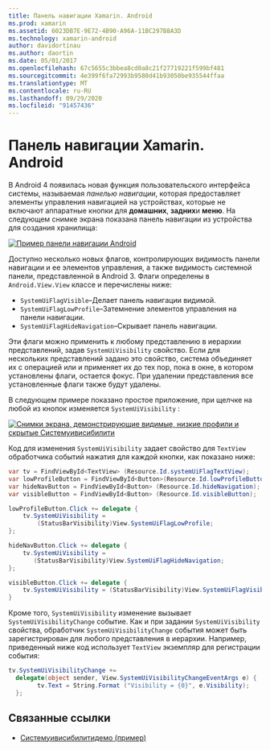 ```yaml
---
title: Панель навигации Xamarin. Android
ms.prod: xamarin
ms.assetid: 6023DB7E-9E72-4B90-A96A-11BC297B8A3D
ms.technology: xamarin-android
author: davidortinau
ms.author: daortin
ms.date: 05/01/2017
ms.openlocfilehash: 67c5655c3bbea8cd0a8c21f27719221f599bf481
ms.sourcegitcommit: 4e399f6fa72993b9580d41b93050be935544ffaa
ms.translationtype: MT
ms.contentlocale: ru-RU
ms.lasthandoff: 09/29/2020
ms.locfileid: "91457436"
---
```

# <a name="xamarinandroid-navigation-bar"></a>Панель навигации Xamarin. Android

В Android 4 появилась новая функция пользовательского интерфейса системы, называемая *панелью навигации*, которая предоставляет элементы управления навигацией на устройствах, которые не включают аппаратные кнопки для **домашних**, **задних**и **меню**.
На следующем снимке экрана показана панель навигации из устройства для создания хранилища:

 [![Пример панели навигации Android](navigation-bar-images/19-navbar.png)](navigation-bar-images/19-navbar.png#lightbox)

Доступно несколько новых флагов, контролирующих видимость панели навигации и ее элементов управления, а также видимость системной панели, представленной в Android 3. Флаги определены в `Android.View.View` классе и перечислены ниже:

- `SystemUiFlagVisible`&ndash;Делает панель навигации видимой.
- `SystemUiFlagLowProfile`&ndash;Затемнение элементов управления на панели навигации.
- `SystemUiFlagHideNavigation`&ndash;Скрывает панель навигации.

Эти флаги можно применить к любому представлению в иерархии представлений, задав `SystemUiVisibility` свойство. Если для нескольких представлений задано это свойство, система объединяет их с операцией или и применяет их до тех пор, пока в окне, в котором установлены флаги, остается фокус. При удалении представления все установленные флаги также будут удалены.

В следующем примере показано простое приложение, при щелчке на любой из кнопок изменяется `SystemUiVisibility` :

 [![Снимки экрана, демонстрирующие видимые, низкие профили и скрытые Системуивисибилити](navigation-bar-images/18-systemuivisibility.png)](navigation-bar-images/18-systemuivisibility.png#lightbox)

Код для изменения `SystemUiVisibility` задает свойство для `TextView` обработчика событий нажатия для каждой кнопки, как показано ниже:

```csharp
var tv = FindViewById<TextView> (Resource.Id.systemUiFlagTextView);
var lowProfileButton = FindViewById<Button>(Resource.Id.lowProfileButton);
var hideNavButton = FindViewById<Button> (Resource.Id.hideNavigation);
var visibleButton = FindViewById<Button> (Resource.Id.visibleButton);

lowProfileButton.Click += delegate {
    tv.SystemUiVisibility =
        (StatusBarVisibility)View.SystemUiFlagLowProfile;
};

hideNavButton.Click += delegate {
    tv.SystemUiVisibility =
       (StatusBarVisibility)View.SystemUiFlagHideNavigation;        
};

visibleButton.Click += delegate {
    tv.SystemUiVisibility = (StatusBarVisibility)View.SystemUiFlagVisible;
}
```

Кроме того, `SystemUiVisibility` изменение вызывает `SystemUiVisibilityChange` событие. Как и при задании `SystemUiVisibility` свойства, обработчик `SystemUiVisibilityChange` события может быть зарегистрирован для любого представления в иерархии. Например, приведенный ниже код использует `TextView` экземпляр для регистрации события:

```csharp
tv.SystemUiVisibilityChange +=
  delegate(object sender, View.SystemUiVisibilityChangeEventArgs e) {
        tv.Text = String.Format ("Visibility = {0}", e.Visibility);
  };
```

## <a name="related-links"></a>Связанные ссылки

- [Системуивисибилитидемо (пример)](/samples/xamarin/monodroid-samples/systemuivisibilitydemo)